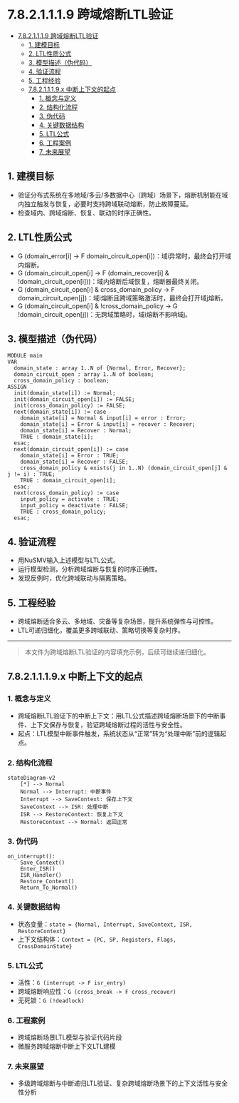 # 7.8.2.1.1.1.9 跨域熔断LTL验证


<!-- TOC START -->

- [7.8.2.1.1.1.9 跨域熔断LTL验证](#7821119-跨域熔断ltl验证)
  - [1. 建模目标](#1-建模目标)
  - [2. LTL性质公式](#2-ltl性质公式)
  - [3. 模型描述（伪代码）](#3-模型描述伪代码)
  - [4. 验证流程](#4-验证流程)
  - [5. 工程经验](#5-工程经验)
  - [7.8.2.1.1.1.9.x 中断上下文的起点](#7821119x-中断上下文的起点)
    - [1. 概念与定义](#1-概念与定义)
    - [2. 结构化流程](#2-结构化流程)
    - [3. 伪代码](#3-伪代码)
    - [4. 关键数据结构](#4-关键数据结构)
    - [5. LTL公式](#5-ltl公式)
    - [6. 工程案例](#6-工程案例)
    - [7. 未来展望](#7-未来展望)

<!-- TOC END -->

## 1. 建模目标

- 验证分布式系统在多地域/多云/多数据中心（跨域）场景下，熔断机制能在域内独立触发与恢复，必要时支持跨域联动熔断，防止故障蔓延。
- 检查域内、跨域熔断、恢复、联动的时序正确性。

## 2. LTL性质公式

- G (domain_error[i] -> F domain_circuit_open[i])：域i异常时，最终会打开域内熔断。
- G (domain_circuit_open[i] -> F (domain_recover[i] & !domain_circuit_open[i]))：域内熔断后域恢复，熔断器最终关闭。
- G (domain_circuit_open[i] & cross_domain_policy -> F domain_circuit_open[j])：域i熔断且跨域策略激活时，最终会打开域j熔断。
- G (domain_circuit_open[i] & !cross_domain_policy -> G !domain_circuit_open[j])：无跨域策略时，域i熔断不影响域j。

## 3. 模型描述（伪代码）

```smv
MODULE main
VAR
  domain_state : array 1..N of {Normal, Error, Recover};
  domain_circuit_open : array 1..N of boolean;
  cross_domain_policy : boolean;
ASSIGN
  init(domain_state[i]) := Normal;
  init(domain_circuit_open[i]) := FALSE;
  init(cross_domain_policy) := FALSE;
  next(domain_state[i]) := case
    domain_state[i] = Normal & input[i] = error : Error;
    domain_state[i] = Error & input[i] = recover : Recover;
    domain_state[i] = Recover : Normal;
    TRUE : domain_state[i];
  esac;
  next(domain_circuit_open[i]) := case
    domain_state[i] = Error : TRUE;
    domain_state[i] = Recover : FALSE;
    cross_domain_policy & exists(j in 1..N) (domain_circuit_open[j] & j != i) : TRUE;
    TRUE : domain_circuit_open[i];
  esac;
  next(cross_domain_policy) := case
    input_policy = activate : TRUE;
    input_policy = deactivate : FALSE;
    TRUE : cross_domain_policy;
  esac;
```

## 4. 验证流程

- 用NuSMV输入上述模型与LTL公式。
- 运行模型检测，分析跨域熔断与恢复的时序正确性。
- 发现反例时，优化跨域联动与隔离策略。

## 5. 工程经验

- 跨域熔断适合多云、多地域、灾备等复杂场景，提升系统弹性与可控性。
- LTL可递归细化，覆盖更多跨域联动、策略切换等复杂时序。

---
> 本文件为跨域熔断LTL验证的内容填充示例，后续可继续递归细化。

## 7.8.2.1.1.1.9.x 中断上下文的起点

### 1. 概念与定义

- 跨域熔断LTL验证下的中断上下文：用LTL公式描述跨域熔断场景下的中断事件、上下文保存与恢复，验证跨域熔断过程的活性与安全性。
- 起点：LTL模型中断事件触发，系统状态从“正常”转为“处理中断”前的逻辑起点。

### 2. 结构化流程

```mermaid
stateDiagram-v2
    [*] --> Normal
    Normal --> Interrupt: 中断事件
    Interrupt --> SaveContext: 保存上下文
    SaveContext --> ISR: 处理中断
    ISR --> RestoreContext: 恢复上下文
    RestoreContext --> Normal: 返回正常
```

### 3. 伪代码

```pseudo
on_interrupt():
    Save_Context()
    Enter_ISR()
    ISR_Handler()
    Restore_Context()
    Return_To_Normal()
```

### 4. 关键数据结构

- 状态变量：`state = {Normal, Interrupt, SaveContext, ISR, RestoreContext}`
- 上下文结构体：`Context = {PC, SP, Registers, Flags, CrossDomainState}`

### 5. LTL公式

- 活性：`G (interrupt -> F isr_entry)`
- 跨域熔断响应性：`G (cross_break -> F cross_recover)`
- 无死锁：`G (!deadlock)`

### 6. 工程案例

- 跨域熔断场景LTL模型与验证代码片段
- 微服务跨域熔断中断上下文LTL建模

### 7. 未来展望

- 多级跨域熔断与中断递归LTL验证、复杂跨域熔断场景下的上下文活性与安全性分析
